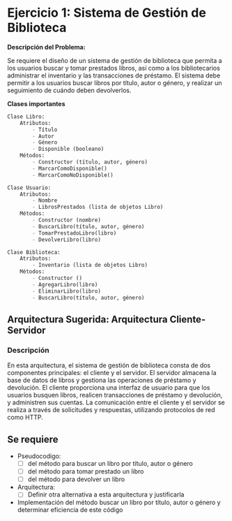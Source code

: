 # Ejercicio 1: Sistema de Gestión de Biblioteca

**Descripción del Problema:** 

Se requiere el diseño de un sistema de gestión de biblioteca que permita a los usuarios buscar y tomar prestados libros, así como a los bibliotecarios administrar el inventario y las transacciones de préstamo. El sistema debe permitir a los usuarios buscar libros por título, autor o género, y realizar un seguimiento de cuándo deben devolverlos.

**Clases importantes**

```python
Clase Libro:
    Atributos:
        - Título
        - Autor
        - Género
        - Disponible (booleano)
    Métodos:
        - Constructor (título, autor, género)
        - MarcarComoDisponible()
        - MarcarComoNoDisponible()

Clase Usuario:
    Atributos:
        - Nombre
        - LibrosPrestados (lista de objetos Libro)
    Métodos:
        - Constructor (nombre)
        - BuscarLibro(título, autor, género)
        - TomarPrestadoLibro(libro)
        - DevolverLibro(libro)

Clase Biblioteca:
    Atributos:
        - Inventario (lista de objetos Libro)
    Métodos:
        - Constructor ()
        - AgregarLibro(libro)
        - EliminarLibro(libro)
        - BuscarLibro(título, autor, género)
```

## Arquitectura Sugerida: Arquitectura Cliente-Servidor

### Descripción

En esta arquitectura, el sistema de gestión de biblioteca consta de dos componentes principales: el cliente y el servidor. El servidor almacena la base de datos de libros y gestiona las operaciones de préstamo y devolución. El cliente proporciona una interfaz de usuario para que los usuarios busquen libros, realicen transacciones de préstamo y devolución, y administren sus cuentas. La comunicación entre el cliente y el servidor se realiza a través de solicitudes y respuestas, utilizando protocolos de red como HTTP.

## Se requiere

- Pseudocodigo:
  - [ ] del método para buscar un libro por título, autor o género
  - [ ] del método para tomar prestado un libro
  - [ ] del método para devolver un libro
- Arquitectura:
  - [ ] Definir otra alternativa a esta arquitectura y justificarla
- Implementación del método buscar un libro por título, autor o género y determinar eficiencia de este código
